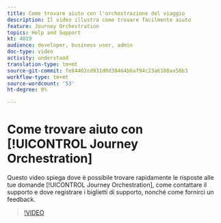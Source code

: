 ```yaml
---
title: Come trovare aiuto con l'orchestrazione del viaggio
description: Il video illustra come trovare facilmente aiuto
feature: Journey Orchestration
topics: Help and Support
kt: 4019
audience: developer, business user, admin
doc-type: video
activity: understand
translation-type: tm+mt
source-git-commit: fe84402cd931d0d38464b6af94c23a6108aa56b3
workflow-type: tm+mt
source-wordcount: '53'
ht-degree: 0%

---
```



# Come trovare aiuto con [!UICONTROL Journey Orchestration]

Questo video spiega dove è possibile trovare rapidamente le risposte alle tue domande [!UICONTROL Journey Orchestration], come contattare il supporto e dove registrare i biglietti di supporto, nonché come fornirci un feedback.

>[!VIDEO](https://video.tv.adobe.com/v/32010?quality=12)
